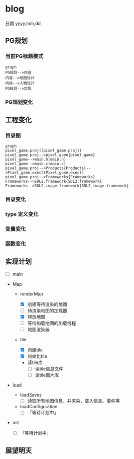 # blog

日期 yyyy,mm,dd

## PG规划

### 当前PG标题模式

```mermaid
graph
PG规划-->内容
内容-->地图设计
内容-->人物设计
PG规划-->实现
```



### PG规划变化

## 工程变化

### 目录图

```mermaid
graph
pixel_game.proj([pixel_game.proj])
pixel_game.proj-->pixel_game{pixel_game}
pixel_game-->main.h[main.h]
pixel_game-->main.c(main.c)
pixel_game.proj-->Products{Products}-->Pixel_game.exec[(Pixel_game.exec)]
pixel_game.proj-->Frameworks{Frameworks}
Frameworks-->SDL2.framework{SDL2.framework}
Frameworks-->SDL2_image.framework{SDL2_image.framework}
```

### 目录变化

### type 定义变化

### 变量变化

### 函数变化

## 实现计划

- [ ] main
- Map

  - renderMap

    - [x] 创建等待渲染的地图
    - [ ] 待渲染地图的加载器
    - [x] 释放地图 
    - [ ] 等待加载地图的加载线程
    - [ ] 地图渲染器

  - tile

    - [x] 创建tile
    - [x] 初始化tile

    - 读tile库
      - [ ] 读tile信息文件
      - [ ] 读tile图片库
- load
  - loadSaves
    - [ ] 读取所有地图信息，并渲染，载入信息、事件等
  - loadConfiguration
    - [ ] 「等待计划中」
- init
  - [ ] 「等待计划中」

## 展望明天

